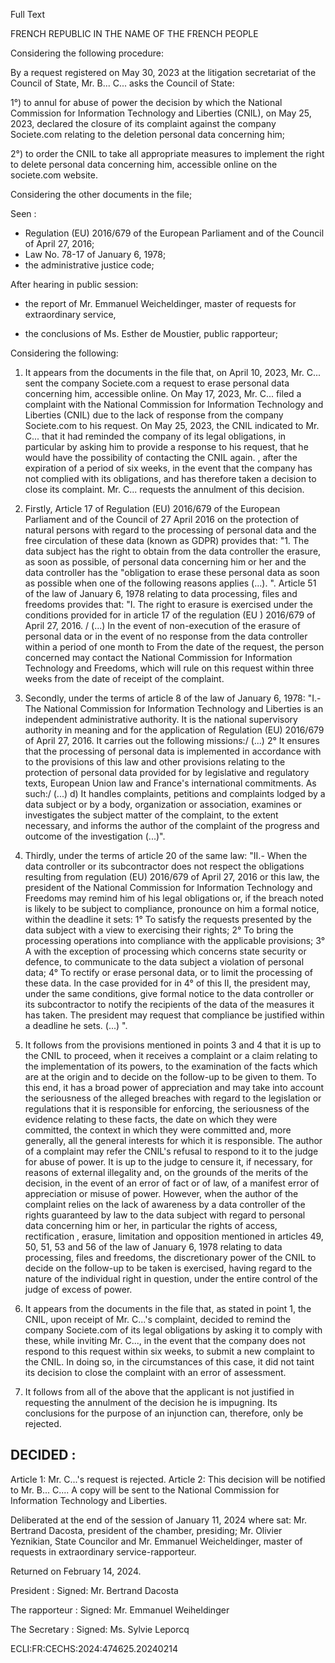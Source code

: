 Full Text

FRENCH REPUBLIC
IN THE NAME OF THE FRENCH PEOPLE

Considering the following procedure:

By a request registered on May 30, 2023 at the litigation secretariat of the Council of State, Mr. B... C... asks the Council of State:

1°) to annul for abuse of power the decision by which the National Commission for Information Technology and Liberties (CNIL), on May 25, 2023, declared the closure of its complaint against the company Societe.com relating to the deletion personal data concerning him;

2°) to order the CNIL to take all appropriate measures to implement the right to delete personal data concerning him, accessible online on the societe.com website.

Considering the other documents in the file;

Seen :
- Regulation (EU) 2016/679 of the European Parliament and of the Council of April 27, 2016;
- Law No. 78-17 of January 6, 1978;
- the administrative justice code;

After hearing in public session:

- the report of Mr. Emmanuel Weicheldinger, master of requests for extraordinary service,

- the conclusions of Ms. Esther de Moustier, public rapporteur;

Considering the following:

1. It appears from the documents in the file that, on April 10, 2023, Mr. C... sent the company Societe.com a request to erase personal data concerning him, accessible online. On May 17, 2023, Mr. C... filed a complaint with the National Commission for Information Technology and Liberties (CNIL) due to the lack of response from the company Societe.com to his request. On May 25, 2023, the CNIL indicated to Mr. C... that it had reminded the company of its legal obligations, in particular by asking him to provide a response to his request, that he would have the possibility of contacting the CNIL again. , after the expiration of a period of six weeks, in the event that the company has not complied with its obligations, and has therefore taken a decision to close its complaint. Mr. C... requests the annulment of this decision.

2. Firstly, Article 17 of Regulation (EU) 2016/679 of the European Parliament and of the Council of 27 April 2016 on the protection of natural persons with regard to the processing of personal data and the free circulation of these data (known as GDPR) provides that: "1. The data subject has the right to obtain from the data controller the erasure, as soon as possible, of personal data concerning him or her and the data controller has the "obligation to erase these personal data as soon as possible when one of the following reasons applies (...). ". Article 51 of the law of January 6, 1978 relating to data processing, files and freedoms provides that: "I. The right to erasure is exercised under the conditions provided for in article 17 of the regulation (EU ) 2016/679 of April 27, 2016. / (...) In the event of non-execution of the erasure of personal data or in the event of no response from the data controller within a period of one month to From the date of the request, the person concerned may contact the National Commission for Information Technology and Freedoms, which will rule on this request within three weeks from the date of receipt of the complaint.

3. Secondly, under the terms of article 8 of the law of January 6, 1978: "I.- The National Commission for Information Technology and Liberties is an independent administrative authority. It is the national supervisory authority in meaning and for the application of Regulation (EU) 2016/679 of April 27, 2016. It carries out the following missions:/ (...) 2° It ensures that the processing of personal data is implemented in accordance with to the provisions of this law and other provisions relating to the protection of personal data provided for by legislative and regulatory texts, European Union law and France's international commitments. As such:/ (...) d) It handles complaints, petitions and complaints lodged by a data subject or by a body, organization or association, examines or investigates the subject matter of the complaint, to the extent necessary, and informs the author of the complaint of the progress and outcome of the investigation (...)".

4. Thirdly, under the terms of article 20 of the same law: "II.- When the data controller or its subcontractor does not respect the obligations resulting from regulation (EU) 2016/679 of April 27, 2016 or this law, the president of the National Commission for Information Technology and Freedoms may remind him of his legal obligations or, if the breach noted is likely to be subject to compliance, pronounce on him a formal notice, within the deadline it sets: 1° To satisfy the requests presented by the data subject with a view to exercising their rights; 2° To bring the processing operations into compliance with the applicable provisions; 3° A with the exception of processing which concerns state security or defence, to communicate to the data subject a violation of personal data; 4° To rectify or erase personal data, or to limit the processing of these data. In the case provided for in 4° of this II, the president may, under the same conditions, give formal notice to the data controller or its subcontractor to notify the recipients of the data of the measures it has taken. The president may request that compliance be justified within a deadline he sets. (...) ".

5. It follows from the provisions mentioned in points 3 and 4 that it is up to the CNIL to proceed, when it receives a complaint or a claim relating to the implementation of its powers, to the examination of the facts which are at the origin and to decide on the follow-up to be given to them. To this end, it has a broad power of appreciation and may take into account the seriousness of the alleged breaches with regard to the legislation or regulations that it is responsible for enforcing, the seriousness of the evidence relating to these facts, the date on which they were committed, the context in which they were committed and, more generally, all the general interests for which it is responsible. The author of a complaint may refer the CNIL's refusal to respond to it to the judge for abuse of power. It is up to the judge to censure it, if necessary, for reasons of external illegality and, on the grounds of the merits of the decision, in the event of an error of fact or of law, of a manifest error of appreciation or misuse of power. However, when the author of the complaint relies on the lack of awareness by a data controller of the rights guaranteed by law to the data subject with regard to personal data concerning him or her, in particular the rights of access, rectification , erasure, limitation and opposition mentioned in articles 49, 50, 51, 53 and 56 of the law of January 6, 1978 relating to data processing, files and freedoms, the discretionary power of the CNIL to decide on the follow-up to be taken is exercised, having regard to the nature of the individual right in question, under the entire control of the judge of excess of power.

6. It appears from the documents in the file that, as stated in point 1, the CNIL, upon receipt of Mr. C...'s complaint, decided to remind the company Societe.com of its legal obligations by asking it to comply with these, while inviting Mr. C..., in the event that the company does not respond to this request within six weeks, to submit a new complaint to the CNIL. In doing so, in the circumstances of this case, it did not taint its decision to close the complaint with an error of assessment.

7. It follows from all of the above that the applicant is not justified in requesting the annulment of the decision he is impugning. Its conclusions for the purpose of an injunction can, therefore, only be rejected.

DECIDED :
--------------

Article 1: Mr. C...'s request is rejected.
Article 2: This decision will be notified to Mr. B... C....
A copy will be sent to the National Commission for Information Technology and Liberties.

Deliberated at the end of the session of January 11, 2024 where sat: Mr. Bertrand Dacosta, president of the chamber, presiding; Mr. Olivier Yeznikian, State Councilor and Mr. Emmanuel Weicheldinger, master of requests in extraordinary service-rapporteur.

Returned on February 14, 2024.

President :
Signed: Mr. Bertrand Dacosta

The rapporteur :
Signed: Mr. Emmanuel Weiheldinger

The Secretary :
Signed: Ms. Sylvie Leporcq

ECLI:FR:CECHS:2024:474625.20240214
